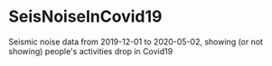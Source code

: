 # SeisNoiseInCovid19
Seismic noise data from 2019-12-01 to 2020-05-02, showing (or not showing) people's activities drop in Covid19
